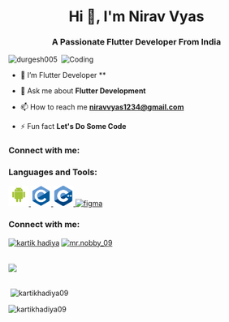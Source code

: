 <h1 align="center">Hi 👋, I'm Nirav Vyas</h1>
<h3 align="center">A Passionate Flutter Developer From India</h3>
<img align="right" alt="Coding" width="400" src="https://cdn.dribbble.com/users/1162077/screenshots/3848914/programmer.gif">

<p align="left"> <img src="https://komarev.com/ghpvc/?username=durgesh005&label=Profile%20views&color=0e75b6&style=flat" alt="durgesh005" /> </p>

- 🌱 I’m Flutter Developer **

- 💬 Ask me about **Flutter Development**

- 📫 How to reach me **niravvyas1234@gmail.com**

- ⚡ Fun fact **Let's Do Some Code**

<h3 align="left">Connect with me:</h3>
<p align="left">
</p>

<h3 align="left">Languages and Tools:</h3>
<p align="left"> <a href="https://developer.android.com" target="_blank" rel="noreferrer"> <img src="https://raw.githubusercontent.com/devicons/devicon/master/icons/android/android-original-wordmark.svg" alt="android" width="40" height="40"/> </a> <a href="https://www.cprogramming.com/" target="_blank" rel="noreferrer"> <img src="https://raw.githubusercontent.com/devicons/devicon/master/icons/c/c-original.svg" alt="c" width="40" height="40"/> </a> <a href="https://www.w3schools.com/cpp/" target="_blank" rel="noreferrer"> <img src="https://raw.githubusercontent.com/devicons/devicon/master/icons/cplusplus/cplusplus-original.svg" alt="cplusplus" width="40" height="40"/> </a> <a href="https://www.figma.com/" target="_blank" rel="noreferrer"> <img src="https://www.vectorlogo.zone/logos/figma/figma-icon.svg" alt="figma" width="40" height="40"/>  </a> </a> </p>

<h3 align="left">Connect with me:</h3>
<p align="left">
<a href="https://linkedin.com/in/kartik hadiya" target="blank"><img align="center" src="https://raw.githubusercontent.com/rahuldkjain/github-profile-readme-generator/master/src/images/icons/Social/linked-in-alt.svg" alt="kartik hadiya" height="30" width="40" /></a>
<a href="https://instagram.com/mr.nobby_09" target="blank"><img align="center" src="https://raw.githubusercontent.com/rahuldkjain/github-profile-readme-generator/master/src/images/icons/Social/instagram.svg" alt="mr.nobby_09" height="30" width="40" /></a>
</p>
    <br/>
  <a href="https://github.com/durgesh005">
  <img align="center" src="https://github-readme-stats.vercel.app/api/top-langs/?username=durgesh005&theme=light&hide_langs_below=1" />
    <br/>
  </a>
  
  <br/>
  <p>&nbsp;<img align="center" src="https://github-readme-stats.vercel.app/api?username=niravvyas1&show_icons=true&locale=en" alt="kartikhadiya09" /></p>

<p><img align="center" src="https://github-readme-streak-stats.herokuapp.com/?user=kartikhadiya09&" alt="kartikhadiya09" /></p>
  
<br/>

